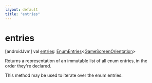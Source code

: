 ```yaml
---
layout: default
title: "entries"
---
```


# entries

[androidJvm]
val [entries](entries.md): [EnumEntries](https://kotlinlang.org/api/core/kotlin-stdlib/kotlin.enums/-enum-entries/index.html)<[GameScreenOrientation](index.md)>

Returns a representation of an immutable list of all enum entries, in the order they're declared.

This method may be used to iterate over the enum entries.